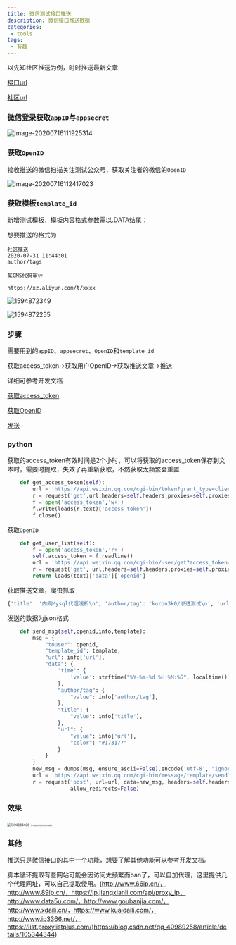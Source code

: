 ```yaml
---
title: 微信测试接口推送
description: 微信接口推送数据
categories:
 - tools
tags: 
 - 有趣
---
```


以先知社区推送为例，时时推送最新文章

[接口url](https://mp.weixin.qq.com/debug/cgi-bin/sandbox?t=sandbox/login)

[社区url](https://xz.aliyun.com/)

### 微信登录获取`appID`与`appsecret`

![image-20200716111925314](https://yui77111.github.io/assets/images/article/wechatpush/image-20200716111925314.png)

### 获取`OpenID`

接收推送的微信扫描关注测试公众号，获取关注者的微信的`OpenID`

![image-20200716112417023](https://yui77111.github.io/assets/images/article/wechatpush/image-20200716112417023.png)

### 获取模板`template_id`

新增测试模板，模板内容格式参数需以.DATA结尾；

想要推送的格式为

```
社区推送
2020-07-31 11:44:01
author/tags

某CMS代码审计

https://xz.aliyun.com/t/xxxx
```

![1594872349](https://yui77111.github.io/assets/images/article/wechatpush/1594872349.jpg)

![1594872255](https://yui77111.github.io/assets/images/article/wechatpush/1594872255.jpg)

### 步骤

需要用到的`appID`、`appsecret`、`OpenID`和`template_id`

获取access_token->获取用户OpenID->获取推送文章->推送



详细可参考开发文档

[获取access_token](https://developers.weixin.qq.com/doc/offiaccount/Basic_Information/Get_access_token.html)

[获取OpenID](https://developers.weixin.qq.com/doc/offiaccount/User_Management/Getting_a_User_List.html)

[发送](https://developers.weixin.qq.com/doc/offiaccount/Message_Management/Template_Message_Interface.html)

### python

获取的access_token有效时间是2个小时，可以将获取的access_token保存到文本时，需要时提取，失效了再重新获取，不然获取太频繁会重置

```python
    def get_access_token(self):
        url = 'https://api.weixin.qq.com/cgi-bin/token?grant_type=client_credential&appid={}&secret={}'.format(self.appid,self.appsecret)
        r = request('get',url,headers=self.headers,proxies=self.proxies,verify=False,allow_redirects=False)
        f = open('access_token','w+')
        f.write(loads(r.text)['access_token'])
        f.close()
```

获取`OpenID`

```python
    def get_user_list(self):
        f = open('access_token','r+')
        self.access_token = f.readline()
        url = 'https://api.weixin.qq.com/cgi-bin/user/get?access_token={}&next_openid='.format(self.access_token)
        r = request('get', url,headers=self.headers,proxies=self.proxies,verify=False,allow_redirects=False)
        return loads(text)['data']['openid']
```

获取推送文章，爬虫抓取

```python
{'title': '内网Mysql代理浅析\n', 'author/tag': 'kuron3k0/渗透测试\n', 'url': 'https://xz.aliyun.com//t/7993'}
```

发送的数据为json格式

```python
    def send_msg(self,openid,info,template):
        msg = {
            "touser": openid,
            "template_id": template,
            "url": info['url'],
            "data": {
                'time': {
                    'value': strftime("%Y-%m-%d %H:%M:%S", localtime())
                },
                "author/tag": {
                    "value": info['author/tag'],
                },
                "title": {
                    "value": info['title'],
                },
                "url": {
                    "value": info['url'],
                    "color": "#173177"
                }
            }
        }
        new_msg = dumps(msg, ensure_ascii=False).encode('utf-8', "ignore")
        url = 'https://api.weixin.qq.com/cgi-bin/message/template/send?access_token=' + self.access_token
        r = request('post', url=url, data=new_msg, headers=self.headers, proxies=self.proxies, verify=False,
                    allow_redirects=False)
```

### 效果

<img src="https://yui77111.github.io/assets/images/article/wechatpush/1594884408.jpg" alt="1594884408" style="zoom:50%;" />

<img src="https://yui77111.github.io/assets/images/article/wechatpush/118b9d1c372e5711071e68711da5f3b.jpg" alt="118b9d1c372e5711071e68711da5f3b" style="zoom:19%;" />

### 其他

推送只是微信接口的其中一个功能，想要了解其他功能可以参考开发文档。

脚本循环提取有些网站可能会因访问太频繁而ban了，可以自加代理，这里提供几个代理网址，可以自己提取使用。(http://www.66ip.cn/，http://www.89ip.cn/，https://ip.jiangxianli.com/api/proxy_ip，http://www.data5u.com/，http://www.goubanjia.com/，http://www.xdaili.cn/，https://www.kuaidaili.com/，http://www.ip3366.net/，https://list.proxylistplus.com/)https://blog.csdn.net/qq_40989258/article/details/105344344)